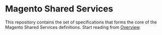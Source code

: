 # Magento Shared Services

This repository contains the set of specifications that forms the core of the Magento Shared Services definitions. Start reading from [Overview](docs/overview.md).
